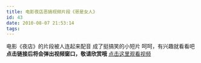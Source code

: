 ```yaml
---
title: 电影夜店恶搞视频片段《哥是女人》
id: 43
date: 2010-08-07 21:53:14
tags:
---
```


电影《夜店》的片段被人连起来配音 成了挺搞笑的小短片 呵呵，有兴趣就看看吧
**点击链接后将会弹出视频窗口，敬请欣赏哦**
[点击这里观看视频](http://player.youku.com/player.php/sid/XMTE1NDA0Mzg4/v.swf)